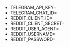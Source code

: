 - TELEGRAM_API_KEY=
- TELEGRAM_CHAT_ID=
- REDDIT_CLIENT_ID=
- REDDIT_CLIENT_SECRET=
- REDDIT_USER_AGENT=
- REDDIT_USERNAME=
- REDDIT_PASSWORD=
